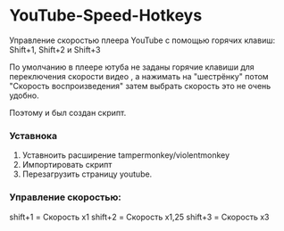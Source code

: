 # YouTube-Speed-Hotkeys

Управление скоростью плеера YouTube с помощью горячих клавиш: Shift+1, Shift+2 и Shift+3

По умолчанию в плеере ютуба не заданы горячие клавиши для переключения скорости видео , а нажимать на "шестрёнку" потом "Скорость воспроизведения" затем выбрать скорость это не очень удобно.

Поэтому и был создан скрипт.

### Уставнока
1. Уставноить расширение tampermonkey/violentmonkey
2. Импортировать скрипт
3. Перезагрузить страницу youtube. 

### Управление скоростью:
shift+1 = Скорость x1
shift+2 = Скорость x1,25
shift+3 = Скорость x3
